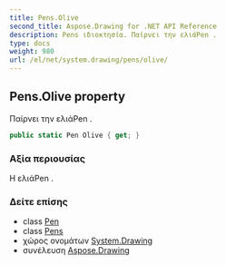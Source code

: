 ```yaml
---
title: Pens.Olive
second_title: Aspose.Drawing for .NET API Reference
description: Pens ιδιοκτησία. Παίρνει την ελιάPen .
type: docs
weight: 980
url: /el/net/system.drawing/pens/olive/
---
```

## Pens.Olive property

Παίρνει την ελιάPen .

```csharp
public static Pen Olive { get; }
```

### Αξία περιουσίας

Η ελιάPen .

### Δείτε επίσης

* class [Pen](../../pen/)
* class [Pens](../)
* χώρος ονομάτων [System.Drawing](../../pens/)
* συνέλευση [Aspose.Drawing](../../../)


